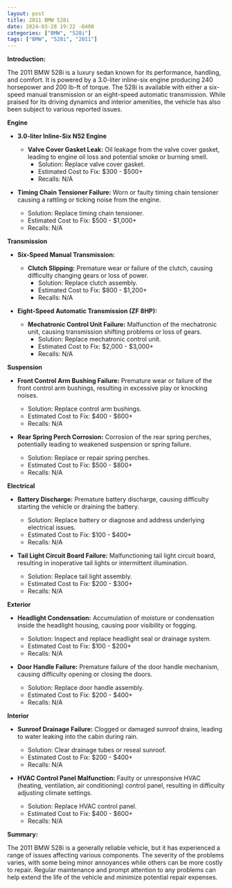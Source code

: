 ```yaml
---
layout: post
title: 2011 BMW 528i
date: 2024-03-28 19:22 -0400
categories: ["BMW", "528i"]
tags: ["BMW", "528i", "2011"]
---
```

**Introduction:**

The 2011 BMW 528i is a luxury sedan known for its performance, handling, and comfort. It is powered by a 3.0-liter inline-six engine producing 240 horsepower and 200 lb-ft of torque. The 528i is available with either a six-speed manual transmission or an eight-speed automatic transmission. While praised for its driving dynamics and interior amenities, the vehicle has also been subject to various reported issues.

**Engine**

* **3.0-liter Inline-Six N52 Engine**

   * **Valve Cover Gasket Leak:** Oil leakage from the valve cover gasket, leading to engine oil loss and potential smoke or burning smell.
     * Solution: Replace valve cover gasket.
     * Estimated Cost to Fix: $300 - $500+
     * Recalls: N/A

* **Timing Chain Tensioner Failure:** Worn or faulty timing chain tensioner causing a rattling or ticking noise from the engine.
     * Solution: Replace timing chain tensioner.
     * Estimated Cost to Fix: $500 - $1,000+
     * Recalls: N/A

**Transmission**

* **Six-Speed Manual Transmission:**

   * **Clutch Slipping:** Premature wear or failure of the clutch, causing difficulty changing gears or loss of power.
     * Solution: Replace clutch assembly.
     * Estimated Cost to Fix: $800 - $1,200+
     * Recalls: N/A

* **Eight-Speed Automatic Transmission (ZF 8HP):**

   * **Mechatronic Control Unit Failure:** Malfunction of the mechatronic unit, causing transmission shifting problems or loss of gears.
     * Solution: Replace mechatronic control unit.
     * Estimated Cost to Fix: $2,000 - $3,000+
     * Recalls: N/A

**Suspension**

* **Front Control Arm Bushing Failure:** Premature wear or failure of the front control arm bushings, resulting in excessive play or knocking noises.
     * Solution: Replace control arm bushings.
     * Estimated Cost to Fix: $400 - $600+
     * Recalls: N/A

* **Rear Spring Perch Corrosion:** Corrosion of the rear spring perches, potentially leading to weakened suspension or spring failure.
     * Solution: Replace or repair spring perches.
     * Estimated Cost to Fix: $500 - $800+
     * Recalls: N/A

**Electrical**

* **Battery Discharge:** Premature battery discharge, causing difficulty starting the vehicle or draining the battery.
     * Solution: Replace battery or diagnose and address underlying electrical issues.
     * Estimated Cost to Fix: $100 - $400+
     * Recalls: N/A

* **Tail Light Circuit Board Failure:** Malfunctioning tail light circuit board, resulting in inoperative tail lights or intermittent illumination.
     * Solution: Replace tail light assembly.
     * Estimated Cost to Fix: $200 - $300+
     * Recalls: N/A

**Exterior**

* **Headlight Condensation:** Accumulation of moisture or condensation inside the headlight housing, causing poor visibility or fogging.
     * Solution: Inspect and replace headlight seal or drainage system.
     * Estimated Cost to Fix: $100 - $200+
     * Recalls: N/A

* **Door Handle Failure:** Premature failure of the door handle mechanism, causing difficulty opening or closing the doors.
     * Solution: Replace door handle assembly.
     * Estimated Cost to Fix: $200 - $400+
     * Recalls: N/A

**Interior**

* **Sunroof Drainage Failure:** Clogged or damaged sunroof drains, leading to water leaking into the cabin during rain.
     * Solution: Clear drainage tubes or reseal sunroof.
     * Estimated Cost to Fix: $200 - $400+
     * Recalls: N/A

* **HVAC Control Panel Malfunction:** Faulty or unresponsive HVAC (heating, ventilation, air conditioning) control panel, resulting in difficulty adjusting climate settings.
     * Solution: Replace HVAC control panel.
     * Estimated Cost to Fix: $400 - $600+
     * Recalls: N/A

**Summary:**

The 2011 BMW 528i is a generally reliable vehicle, but it has experienced a range of issues affecting various components. The severity of the problems varies, with some being minor annoyances while others can be more costly to repair. Regular maintenance and prompt attention to any problems can help extend the life of the vehicle and minimize potential repair expenses.

